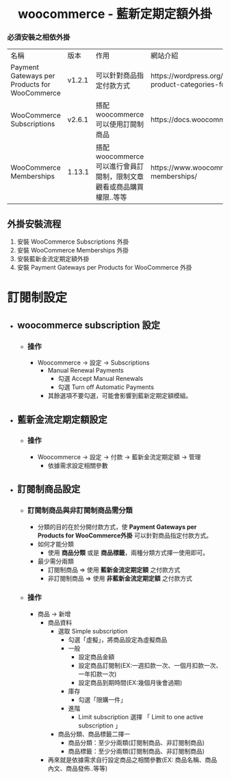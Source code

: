 <h1 align="center">woocommerce - 藍新定期定額外掛</h1>

### 必須安裝之相依外掛
<table>
    <tr>
        <td>名稱</td>
        <td>版本</td>
        <td>作用</td>
        <td>網站介紹</td>
    </tr>
    <tr>
        <td>Payment Gateways per Products for WooCommerce</td>
        <td>v1.2.1</td>
        <td>可以針對商品指定付款方式</td>
        <td>https://wordpress.org/plugins/payment-gateways-per-product-categories-for-woocommerce/</td>
    </tr>
    <tr>
        <td>WooCommerce Subscriptions</td>
        <td>v2.6.1</td>
        <td>搭配 woocommerce 可以使用訂閱制商品</td>
        <td>https://docs.woocommerce.com/document/subscriptions/</td>
    </tr>
    <tr>
        <td>WooCommerce Memberships</td>
        <td>1.13.1</td>
        <td>搭配 woocommerce 可以進行會員訂閱制，限制文章觀看或商品購買權限..等等</td>
        <td>https://www.woocommerce.com/products/woocommerce-memberships/</td>
    </tr>
</table>

## 外掛安裝流程
<ol>
<li>安裝 WooCommerce Subscriptions 外掛</li>
<li>安裝 WooCommerce Memberships 外掛</li>
<li>安裝藍新金流定期定額外掛</li>
<li>安裝 Payment Gateways per Products for WooCommerce 外掛</li>
</ol>

# 訂閱制設定
* ## woocommerce subscription 設定
    * ### 操作
        * Woocommerce -> 設定 -> Subscriptions
            * Manual Renewal Payments
                * 勾選 Accept Manual Renewals
                * 勾選 Turn off Automatic Payments
            * 其餘選項不要勾選，可能會影響到藍新定期定額模組。
        
* ## 藍新金流定期定額設定
    * ### 操作
        * Woocommerce -> 設定 -> 付款 -> 藍新金流定期定額 -> 管理
            * 依據需求設定相關參數
    
* ## 訂閱制商品設定
    * ### 訂閱制商品與非訂閱制商品需分類
        * 分類的目的在於分開付款方式，使 __Payment Gateways per Products for WooCommerce外掛__ 可以針對商品指定付款方式。
         * 如何才能分類
            * 使用 __商品分類__ 或是 __商品標籤__，兩種分類方式擇一使用即可。
        * 最少需分兩類
            * 訂閱制商品 => 使用 __藍新金流定期定額__ 之付款方式
            * 非訂閱制商品 => 使用 __非藍新金流定期定額__ 之付款方式
    * ### 操作
        * 商品 -> 新增
            * 商品資料
                * 選取 Simple subscription
                    * 勾選「虛擬」，將商品設定為虛擬商品
                    * 一般
                        * 設定商品金額
                        * 設定商品訂閱制(EX:一週扣款一次、一個月扣款一次、一年扣款一次)
                        * 設定商品到期時間(EX:幾個月後會過期)
                    * 庫存
                        * 勾選「限購一件」
                    * 進階
                        * Limit subscription 選擇 「 Limit to one active subscription 」
                 * 商品分類、商品標籤二擇一 
                    - 商品分類：至少分兩類(訂閱制商品、非訂閱制商品)
                    - 商品標籤：至少分兩類(訂閱制商品、非訂閱制商品)
            * 再來就是依據需求自行設定商品之相關參數(EX: 商品名稱、商品內文、商品發佈..等等)

